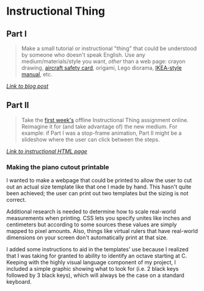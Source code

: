 # Instructional Thing

## Part I

> Make a small tutorial or instructional "thing" that could be understood by someone who doesn't speak English. Use any medium/materials/style you want, *other* than a web page: crayon drawing, [aircraft safety card](https://www.google.com/search?q=aircraft+safety+card&tbm=isch), origami, Lego diorama, [IKEA-style manual](http://www.ikea.com/ms/en_US/customer_service/assembly_instructions.html), etc.

*[Link to blog post](http://itp.aberubenste.in/2014/09/instructional-thing.html)*

## Part II

> Take the [first week's](https://github.com/bfl-itp/syllabus/blob/master/schedule.md#sep-4) offline Instructional Thing assignment online. Reimagine it for (and take advantage of) the new medium. For example: if Part I was a stop-frame animation, Part II might be a slideshow where the user can click between the steps.

*[Link to instructional HTML page](http://sighrobot.github.io/instructional/)*

### Making the piano cutout printable

I wanted to make a webpage that could be printed to allow the user to cut out an actual size template like that one I made by hand. This hasn't quite been achieved; the user can print out two templates but the sizing is not correct.

Additional research is needed to determine how to scale real-world measurements when printing. CSS lets you specify unites like inches and centimeters but according to some sources these values are simply mapped to pixel amounts. Also, things like virtual rulers that have real-world dimensions on your screen don't automatically print at that size.

I added some instructions to aid in the templates' use because I realized that I was taking for granted to ability to identify an octave starting at C. Keeping with the highly visual language component of my project, I included a simple graphic showing what to look for (i.e. 2 black keys followed by 3 black keys), which will always be the case on a standard keyboard.